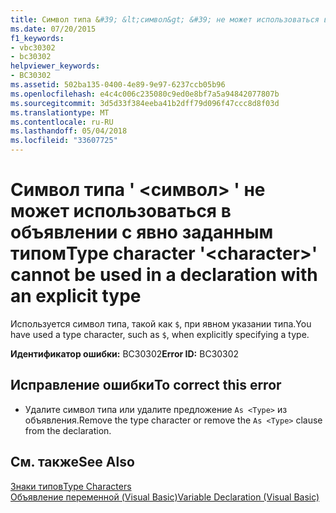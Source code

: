 ```yaml
---
title: Символ типа &#39; &lt;символ&gt; &#39; не может использоваться в объявлении с явно заданным типом
ms.date: 07/20/2015
f1_keywords:
- vbc30302
- bc30302
helpviewer_keywords:
- BC30302
ms.assetid: 502ba135-0400-4e89-9e97-6237ccb05b96
ms.openlocfilehash: e4c4c006c235080c9ed0e8bf7a5a94842077807b
ms.sourcegitcommit: 3d5d33f384eeba41b2dff79d096f47ccc8d8f03d
ms.translationtype: MT
ms.contentlocale: ru-RU
ms.lasthandoff: 05/04/2018
ms.locfileid: "33607725"
---
```

# <a name="type-character-39ltcharactergt39-cannot-be-used-in-a-declaration-with-an-explicit-type"></a><span data-ttu-id="fd4ab-102">Символ типа &#39; &lt;символ&gt; &#39; не может использоваться в объявлении с явно заданным типом</span><span class="sxs-lookup"><span data-stu-id="fd4ab-102">Type character &#39;&lt;character&gt;&#39; cannot be used in a declaration with an explicit type</span></span>
<span data-ttu-id="fd4ab-103">Используется символ типа, такой как `$`, при явном указании типа.</span><span class="sxs-lookup"><span data-stu-id="fd4ab-103">You have used a type character, such as `$`, when explicitly specifying a type.</span></span>  
  
 <span data-ttu-id="fd4ab-104">**Идентификатор ошибки:** BC30302</span><span class="sxs-lookup"><span data-stu-id="fd4ab-104">**Error ID:** BC30302</span></span>  
  
## <a name="to-correct-this-error"></a><span data-ttu-id="fd4ab-105">Исправление ошибки</span><span class="sxs-lookup"><span data-stu-id="fd4ab-105">To correct this error</span></span>  
  
-   <span data-ttu-id="fd4ab-106">Удалите символ типа или удалите предложение `As <Type>` из объявления.</span><span class="sxs-lookup"><span data-stu-id="fd4ab-106">Remove the type character or remove the `As <Type>` clause from the declaration.</span></span>  
  
## <a name="see-also"></a><span data-ttu-id="fd4ab-107">См. также</span><span class="sxs-lookup"><span data-stu-id="fd4ab-107">See Also</span></span>  
 [<span data-ttu-id="fd4ab-108">Знаки типов</span><span class="sxs-lookup"><span data-stu-id="fd4ab-108">Type Characters</span></span>](../../visual-basic/programming-guide/language-features/data-types/type-characters.md)  
 [<span data-ttu-id="fd4ab-109">Объявление переменной (Visual Basic)</span><span class="sxs-lookup"><span data-stu-id="fd4ab-109">Variable Declaration (Visual Basic)</span></span>](../programming-guide/language-features/variables/variable-declaration.md)
